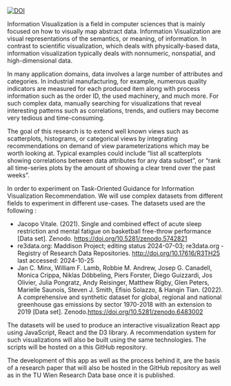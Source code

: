 [![DOI](https://zenodo.org/badge/DOI/10.5281/zenodo.14277307.svg)](https://doi.org/10.5281/zenodo.14277307)


Information Visualization is a field in computer sciences that is mainly focused on how to visually map abstract data. Information Visualization are visual representations of the semantics, or meaning, of information. In contrast to scientific visualization, which deals with physically-based data, information visualization typically deals with nonnumeric, nonspatial, and high-dimensional data.

In many application domains, data involves a large number of attributes and categories. In industrial manufacturing, for example, numerous quality indicators are measured for each produced item along with process information such as the order ID, the used machinery, and much more. For such complex data, manually searching for visualizations that reveal interesting patterns such as correlations, trends, and outliers may become very tedious and time-consuming.

The goal of this research is to extend well known views such as scatterplots, histograms, or categorical views by integrating recommendations on demand of view parameterizations which may be worth looking at. Typical examples could include “list all scatterplots showing correlations between data attributes for any data subset”, or “rank all time-series plots by the amount of showing a clear trend over the past weeks”.

In order to experiment on Task-Oriented Guidance for Information Visualization Recommendation. We will use complex datasets from different fields to experiment in different use-cases. The datasets used are the following : 

- Jacopo Vitale. (2021). Single and combined effect of acute sleep restriction and mental fatigue on basketball free-throw performance [Data set]. Zenodo. https://doi.org/10.5281/zenodo.5742821
- re3data.org: Maddison Project; editing status 2024-07-03; re3data.org - Registry of Research Data Repositories. http://doi.org/10.17616/R3TH25 last accessed: 2024-10-25 
- Jan C. Minx, William F. Lamb, Robbie M. Andrew, Josep G. Canadell, Monica Crippa, Niklas Döbbeling, Piers Forster, Diego Guizzardi, Jos Olivier, Julia Pongratz, Andy Reisinger, Matthew Rigby, Glen Peters, Marielle Saunois, Steven J. Smith, Efisio Solazzo, & Hanqin Tian. (2022). A comprehensive and synthetic dataset for global, regional and national greenhouse gas emissions by sector 1970-2018 with an extension to 2019 [Data set]. Zenodo.https://doi.org/10.5281/zenodo.6483002

The datasets will be used to produce an interactive visualization React app using JavaScript, React and the D3 library. A recommendation system for such visualizations will also be built using the same technologies. The scripts will be hosted on a this GitHub repository.

The development of this app as well as the process behind it, are the basis of a research paper that will also be hosted in the GitHub repository as well as in the TU Wien Research Data base once it is published.
